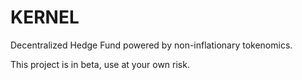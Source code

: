 # KERNEL

Decentralized Hedge Fund powered by non-inflationary tokenomics.

This project is in beta, use at your own risk.
